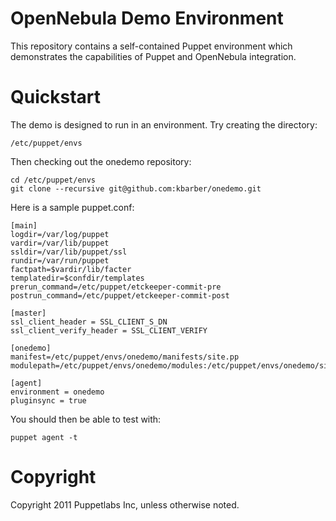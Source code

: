 # OpenNebula Demo Environment

This repository contains a self-contained Puppet environment which demonstrates
the capabilities of Puppet and OpenNebula integration.

# Quickstart

The demo is designed to run in an environment. Try creating the directory:

    /etc/puppet/envs

Then checking out the onedemo repository:

    cd /etc/puppet/envs
    git clone --recursive git@github.com:kbarber/onedemo.git

Here is a sample puppet.conf:

    [main]
    logdir=/var/log/puppet
    vardir=/var/lib/puppet
    ssldir=/var/lib/puppet/ssl
    rundir=/var/run/puppet
    factpath=$vardir/lib/facter
    templatedir=$confdir/templates
    prerun_command=/etc/puppet/etckeeper-commit-pre
    postrun_command=/etc/puppet/etckeeper-commit-post
    
    [master]
    ssl_client_header = SSL_CLIENT_S_DN 
    ssl_client_verify_header = SSL_CLIENT_VERIFY
    
    [onedemo]
    manifest=/etc/puppet/envs/onedemo/manifests/site.pp
    modulepath=/etc/puppet/envs/onedemo/modules:/etc/puppet/envs/onedemo/site
    
    [agent]
    environment = onedemo
    pluginsync = true

You should then be able to test with:

    puppet agent -t

# Copyright

Copyright 2011 Puppetlabs Inc, unless otherwise noted.
